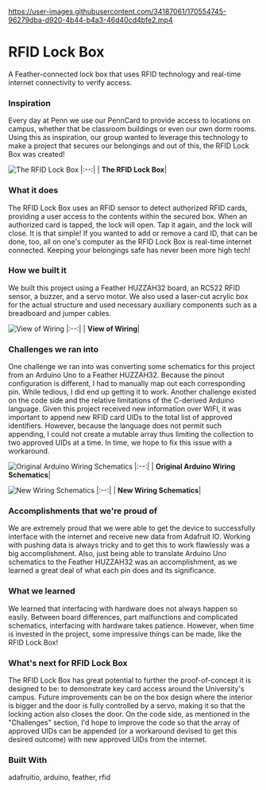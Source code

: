 https://user-images.githubusercontent.com/34187061/170554745-96279dba-d920-4b44-b4a3-46d40cd4bfe2.mp4

# RFID Lock Box
 A Feather-connected lock box that uses RFID technology and real-time internet connectivity to verify access.

### Inspiration

Every day at Penn we use our PennCard to provide access to locations on campus, whether that be classroom buildings or even our own dorm rooms. Using this as inspiration, our group wanted to leverage this technology to make a project that secures our belongings and out of this, the RFID Lock Box was created!

![The RFID Lock Box](https://user-images.githubusercontent.com/34187061/170554861-13ebddab-50ed-4fec-a662-8f813a866d41.jpg)
|:--:|
| <b>The RFID Lock Box</b>|


### What it does

The RFID Lock Box uses an RFID sensor to detect authorized RFID cards, providing a user access to the contents within the secured box. When an authorized card is tapped, the lock will open. Tap it again, and the lock will close. It is that simple! If you wanted to add or remove a card ID, that can be done, too, all on one's computer as the RFID Lock Box is real-time internet connected. Keeping your belongings safe has never been more high tech!

### How we built it

We built this project using a Feather HUZZAH32 board, an RC522 RFID sensor, a buzzer, and a servo motor. We also used a laser-cut acrylic box for the actual structure and used necessary auxiliary components such as a breadboard and jumper cables.

![View of Wiring](https://user-images.githubusercontent.com/34187061/170554980-c586c17e-7e5c-4e17-b043-33c41dcbb0bd.jpg)
|:--:|
| <b>View of Wiring</b>|


### Challenges we ran into

One challenge we ran into was converting some schematics for this project from an Arduino Uno to a Feather HUZZAH32. Because the pinout configuration is different, I had to manually map out each corresponding pin. While tedious, I did end up getting it to work. Another challenge existed on the code side and the relative limitations of the C-derived Arduino language. Given this project received new information over WIFI, it was important to append new RFID card UIDs to the total list of approved identifiers. However, because the language does not permit such appending, I could not create a mutable array thus limiting the collection to two approved UIDs at a time. In time, we hope to fix this issue with a workaround.

![Original Arduino Wiring Schematics](https://user-images.githubusercontent.com/34187061/170555034-69608c00-e1ad-4974-b7d8-1e296707358a.jpg)
|:--:|
| <b>Original Arduino Wiring Schematics</b>|


![New Wiring Schematics](https://user-images.githubusercontent.com/34187061/170555050-654ba31c-dcd3-479d-b1f9-13fec413a48f.jpg)
|:--:|
| <b>New Wiring Schematics</b>|


### Accomplishments that we're proud of

We are extremely proud that we were able to get the device to successfully interface with the internet and receive new data from Adafruit IO. Working with pushing data is always tricky and to get this to work flawlessly was a big accomplishment. Also, just being able to translate Arduino Uno schematics to the Feather HUZZAH32 was an accomplishment, as we learned a great deal of what each pin does and its significance.

### What we learned

We learned that interfacing with hardware does not always happen so easily. Between board differences, part malfunctions and complicated schematics, interfacing with hardware takes patience. However, when time is invested in the project, some impressive things can be made, like the RFID Lock Box!

### What's next for RFID Lock Box

The RFID Lock Box has great potential to further the proof-of-concept it is designed to be: to demonstrate key card access around the University's campus. Future improvements can be on the box design where the interior is bigger and the door is fully controlled by a servo, making it so that the locking action also closes the door. On the code side, as mentioned in the "Challenges" section, I'd hope to improve the code so that the array of approved UIDs can be appended (or a workaround devised to get this desired outcome) with new approved UIDs from the internet.

### Built With

adafruitio, arduino, feather, rfid
